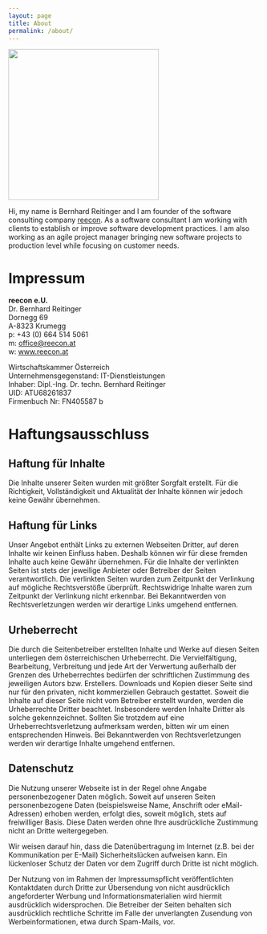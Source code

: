 ```yaml
---
layout: page
title: About
permalink: /about/
---
```


<div class="container">
<img src="{{ site.url }}/assets/br.jpg" width="300px"/>
</div>

Hi, my name is Bernhard Reitinger and I am founder of the software consulting
company <a href="www.reecon.at">reecon</a>. As a software consultant I am working with clients to establish
or improve software development practices. I am also working as an agile
project manager bringing new software projects to production level while
focusing on customer needs.

Impressum
=========

**reecon e.U.** <br>
Dr. Bernhard Reitinger <br>
Dornegg 69 <br>
A-8323 Krumegg <br>
p: +43 (0) 664 514 5061 <br>
m: office@reecon.at <br>
w: www.reecon.at

Wirtschaftskammer Österreich <br>
Unternehmensgegenstand: IT-Dienstleistungen <br>
Inhaber: Dipl.-Ing. Dr. techn. Bernhard Reitinger <br>
UID: ATU68261837 <br>
Firmenbuch Nr: FN405587 b <br>

Haftungsausschluss
==================

Haftung für Inhalte
-------------------

Die Inhalte unserer Seiten wurden mit größter Sorgfalt erstellt. Für die
Richtigkeit, Vollständigkeit und Aktualität der Inhalte können wir jedoch keine
Gewähr übernehmen.

Haftung für Links
-----------------

Unser Angebot enthält Links zu externen Webseiten Dritter, auf deren Inhalte
wir keinen Einfluss haben. Deshalb können wir für diese fremden Inhalte auch
keine Gewähr übernehmen. Für die Inhalte der verlinkten Seiten ist stets der
jeweilige Anbieter oder Betreiber der Seiten verantwortlich. Die verlinkten
Seiten wurden zum Zeitpunkt der Verlinkung auf mögliche Rechtsverstöße
überprüft. Rechtswidrige Inhalte waren zum Zeitpunkt der Verlinkung nicht
erkennbar. Bei Bekanntwerden von Rechtsverletzungen werden wir derartige Links
umgehend entfernen.

Urheberrecht
------------

Die durch die Seitenbetreiber erstellten Inhalte und Werke auf diesen Seiten
unterliegen dem österreichischen Urheberrecht. Die Vervielfältigung,
            Bearbeitung, Verbreitung und jede Art der Verwertung außerhalb der
            Grenzen des Urheberrechtes bedürfen der schriftlichen Zustimmung
            des jeweiligen Autors bzw. Erstellers. Downloads und Kopien dieser
            Seite sind nur für den privaten, nicht kommerziellen Gebrauch
            gestattet. Soweit die Inhalte auf dieser Seite nicht vom Betreiber
            erstellt wurden, werden die Urheberrechte Dritter beachtet.
            Insbesondere werden Inhalte Dritter als solche gekennzeichnet.
            Sollten Sie trotzdem auf eine Urheberrechtsverletzung aufmerksam
            werden, bitten wir um einen entsprechenden Hinweis. Bei
            Bekanntwerden von Rechtsverletzungen werden wir derartige Inhalte
            umgehend entfernen.

Datenschutz
-----------

Die Nutzung unserer Webseite ist in der Regel ohne Angabe personenbezogener
Daten möglich. Soweit auf unseren Seiten personenbezogene Daten (beispielsweise
    Name, Anschrift oder eMail-Adressen) erhoben werden, erfolgt dies, soweit
möglich, stets auf freiwilliger Basis. Diese Daten werden ohne Ihre
ausdrückliche Zustimmung nicht an Dritte weitergegeben.

Wir weisen darauf hin, dass die Datenübertragung im Internet (z.B. bei der
Kommunikation per E-Mail) Sicherheitslücken aufweisen kann. Ein lückenloser
Schutz der Daten vor dem Zugriff durch Dritte ist nicht möglich.

Der Nutzung von im Rahmen der Impressumspflicht veröffentlichten Kontaktdaten
durch Dritte zur Übersendung von nicht ausdrücklich angeforderter Werbung und
Informationsmaterialien wird hiermit ausdrücklich widersprochen. Die Betreiber
der Seiten behalten sich ausdrücklich rechtliche Schritte im Falle der
unverlangten Zusendung von Werbeinformationen, etwa durch Spam-Mails, vor.

